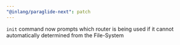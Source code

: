 ```yaml
---
"@inlang/paraglide-next": patch
---
```


`init` command now prompts which router is being used if it cannot automatically determined from the File-System
